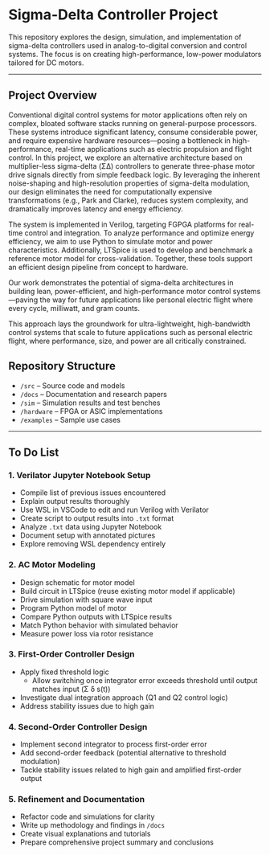 # Sigma-Delta Controller Project

This repository explores the design, simulation, and implementation of sigma-delta controllers used in analog-to-digital conversion and control systems. The focus is on creating high-performance, low-power modulators tailored for DC motors.

---

## Project Overview

Conventional digital control systems for motor applications often rely on complex, bloated software stacks running on general-purpose processors. These systems introduce significant latency, consume considerable power, and require expensive hardware resources—posing a bottleneck in high-performance, real-time applications such as electric propulsion and flight control. In this project, we explore an alternative architecture based on multiplier-less sigma-delta (ΣΔ) controllers to generate three-phase motor drive signals directly from simple feedback logic. By leveraging the inherent noise-shaping and high-resolution properties of sigma-delta modulation, our design eliminates the need for computationally expensive transformations (e.g., Park and Clarke), reduces system complexity, and dramatically improves latency and energy efficiency. 

The system is implemented in Verilog, targeting FGPGA platforms for real-time control and integration. To analyze performance and optimize energy efficiency, we aim to use Python to simulate motor and power characteristics. Additionally, LTSpice is used to develop and benchmark a reference motor model for cross-validation. Together, these tools support an efficient design pipeline from concept to hardware.

Our work demonstrates the potential of sigma-delta architectures in building lean, power-efficient, and high-performance motor control systems—paving the way for future applications like personal electric flight where every cycle, milliwatt, and gram counts.

This approach lays the groundwork for ultra-lightweight, high-bandwidth control systems that scale to future applications such as personal electric flight, where performance, size, and power are all critically constrained.


## Repository Structure

- `/src` – Source code and models  
- `/docs` – Documentation and research papers  
- `/sim` – Simulation results and test benches  
- `/hardware` – FPGA or ASIC implementations  
- `/examples` – Sample use cases 

---

## To Do List

### 1. Verilator Jupyter Notebook Setup
- Compile list of previous issues encountered  
- Explain output results thoroughly  
- Use WSL in VSCode to edit and run Verilog with Verilator  
- Create script to output results into `.txt` format  
- Analyze `.txt` data using Jupyter Notebook  
- Document setup with annotated pictures  
- Explore removing WSL dependency entirely

### 2. AC Motor Modeling
- Design schematic for motor model  
- Build circuit in LTSpice (reuse existing motor model if applicable)  
- Drive simulation with square wave input  
- Program Python model of motor  
- Compare Python outputs with LTSpice results  
- Match Python behavior with simulated behavior  
- Measure power loss via rotor resistance

### 3. First-Order Controller Design
- Apply fixed threshold logic  
  - Allow switching once integrator error exceeds threshold until output matches input (Σ δ s(t))  
- Investigate dual integration approach (Q1 and Q2 control logic)  
- Address stability issues due to high gain

### 4. Second-Order Controller Design
- Implement second integrator to process first-order error  
- Add second-order feedback (potential alternative to threshold modulation)  
- Tackle stability issues related to high gain and amplified first-order output

### 5. Refinement and Documentation
- Refactor code and simulations for clarity  
- Write up methodology and findings in `/docs`  
- Create visual explanations and tutorials  
- Prepare comprehensive project summary and conclusions


